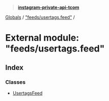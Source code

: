 > **[instagram-private-api-tcom](../README.md)**

[Globals](../README.md) / ["feeds/usertags.feed"](_feeds_usertags_feed_.md) /

# External module: "feeds/usertags.feed"

## Index

### Classes

* [UsertagsFeed](../classes/_feeds_usertags_feed_.usertagsfeed.md)